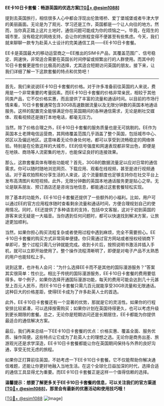**EE卡10日卡套餐：畅游英国的优选方案[[TG💪+ @esim1088](https://t.me/s/esim1088)]**

提到去英国旅行，相信很多人心中都会浮现出伦敦塔桥、爱丁堡城堡或者牛津大学的美丽画面。无论是为了观光、学习还是工作，英国都是一个让人向往的地方。然而，当你真正踏上这片土地时，通信问题可能成为你的烦恼之一。毕竟，在陌生的城市里，没有稳定的网络支持，会让你的旅程变得不便甚至有些焦虑。今天，我们就来聊聊一款专为赴英人士设计的完美通信工具——EE卡10日卡套餐。

EE卡是英国最大的移动运营商之一EE推出的SIM卡产品，其覆盖范围广、信号稳定、网速快，非常适合需要在英国长时间停留或频繁出行的人群使用。而其中的10日卡套餐更是性价比极高的选择，尤其适合短期访问英国的朋友。接下来，让我们详细了解一下这款套餐的特点和优势吧！

---

首先，我们来说说EE卡10日卡套餐的价格。对于许多准备前往英国的人来说，费用是一个非常重要的考量因素。而EE卡10日卡套餐的价格非常亲民，相较于其他同类产品，它不仅价格实惠，而且提供了丰富的流量和通话时间。以目前的市场行情来看，10日卡套餐通常包含30GB高速数据流量以及无限分钟数的英国本地通话服务。这样的配置完全能够满足你在英国期间的各种通信需求，无论是刷社交媒体、观看视频还是拨打本地电话，都毫无压力。

当然，除了价格合理之外，EE卡10日卡套餐的服务质量也是无可挑剔的。EE作为英国本土老牌电信运营商，其网络覆盖范围几乎涵盖了整个英国，包括城市中心、郊区以及偏远地区。这意味着无论你身处何地，都可以享受到流畅稳定的网络体验。特别是在伦敦这样的大城市，EE的信号强度和网速表现都非常出色，即便是在地铁、商场等人流密集的地方，也能保证良好的连接效果。

那么，这款套餐具体有哪些功能呢？首先，30GB的数据流量足以应对日常的通信需求。你可以随时随地浏览网页、下载应用、观看在线视频，甚至是进行视频通话。对于喜欢拍照和分享生活的人来说，这个流量额度也足够支持你在社交平台上发布高清图片和短视频。此外，无限分钟数的英国本地通话服务更是贴心之举。无论是联系朋友、预订酒店还是咨询当地信息，都能通过这套套餐轻松实现。

除了基本的功能外，EE卡10日卡套餐还提供了一些额外的小福利。比如，用户可以通过EE的官方应用程序随时查看剩余流量和通话时间，方便合理规划自己的使用情况。同时，EE还提供了多种语言的支持，包括中文客服，这对于初到英国的游客来说无疑是一大福音。当你遇到任何问题时，都可以快速找到解决方案，让旅途更加顺利。

当然，如果你担心购买流程复杂或者使用过程中遇到麻烦，完全不需要担心。EE卡10日卡套餐的购买方式非常简单便捷。你只需通过官方网站或者授权经销商下单即可，整个过程只需几分钟就能完成。收到卡片后，按照说明书激活并插入手机，就可以立即开始使用了。整个操作流程清晰明了，即便是对电子产品不太熟悉的用户也能轻松上手。

说到这里，也许有人会问：“为什么选择EE卡而不是其他的国际漫游服务？”答案其实很简单：性价比。相比于传统的国际漫游服务，EE卡10日卡套餐的费用要低得多。举个例子，如果你选择开通国际漫游功能，每天的费用可能会达到几十元甚至上百元人民币，而EE卡10日卡套餐只需几百元就能享受30GB流量和无限通话。这种巨大的价格差距，使得EE卡成为了许多赴英人士的首选。

此外，EE卡10日卡套餐还有一个显著的优势，那就是它的灵活性。如果你的行程安排比较紧凑，可以选择按需购买；如果你计划在英国待得更久，也可以考虑升级到更长期限的套餐。总之，无论你是短期访问还是长期居住，EE卡都能为你提供最适合的通信解决方案。

最后，我们再来总结一下EE卡10日卡套餐的优点：价格实惠、覆盖全面、服务优质、操作简便。这些特点让它成为了赴英人士的理想之选。无论你是商务出差、旅游观光还是求学深造，EE卡10日卡套餐都能让你在英国期间保持与外界的良好沟通，享受无忧无虑的旅程。

如果你正打算前往英国，不妨考虑一下EE卡10日卡套餐。它不仅能帮助你解决通信难题，还能让你更好地融入当地生活。在这个全球化日益加深的时代，选择合适的通信工具显得尤为重要。而EE卡10日卡套餐正是这样一个值得信赖的选择。

**温馨提示：想要了解更多关于EE卡10日卡套餐的信息，可以关注我们的官方渠道[[TG💪+ @esim1088](https://t.me/s/esim1088)]，那里会有最新的优惠活动和使用技巧哦！**

[[TG💪+ @esim1088](https://t.me/s/esim1088) ![Image](https://i.postimg.cc/4NQfJmqS/Snipaste-2025-05-13-00-14-12.png)]